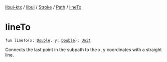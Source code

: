 [libui-ktx](../../../index.md) / [libui](../../index.md) / [Stroke](../index.md) / [Path](index.md) / [lineTo](./line-to.md)

# lineTo

`fun lineTo(x: `[`Double`](https://kotlinlang.org/api/latest/jvm/stdlib/kotlin/-double/index.html)`, y: `[`Double`](https://kotlinlang.org/api/latest/jvm/stdlib/kotlin/-double/index.html)`): `[`Unit`](https://kotlinlang.org/api/latest/jvm/stdlib/kotlin/-unit/index.html)

Connects the last point in the subpath to the x, y coordinates with a straight line.

